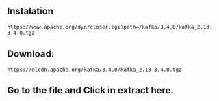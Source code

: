 ## Instalation

```
https://www.apache.org/dyn/closer.cgi?path=/kafka/3.4.0/kafka_2.13-3.4.0.tgz
```

## Download:
```
https://dlcdn.apache.org/kafka/3.4.0/kafka_2.13-3.4.0.tgz
```

## Go to the file and Click in extract here. 

